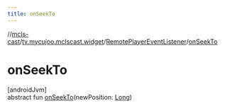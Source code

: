 ```yaml
---
title: onSeekTo
---
```

//[mcls-cast](../../../index.html)/[tv.mycujoo.mclscast.widget](../index.html)/[RemotePlayerEventListener](index.html)/[onSeekTo](on-seek-to.html)



# onSeekTo



[androidJvm]\
abstract fun [onSeekTo](on-seek-to.html)(newPosition: [Long](https://kotlinlang.org/api/latest/jvm/stdlib/kotlin/-long/index.html))




